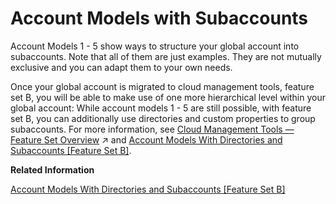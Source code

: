 <!-- loio049d331effa3434c8b55995f63f92f5f -->

# Account Models with Subaccounts

Account Models 1 - 5 show ways to structure your global account into subaccounts. Note that all of them are just examples. They are not mutually exclusive and you can adapt them to your own needs.

Once your global account is migrated to cloud management tools, feature set B, you will be able to make use of one more hierarchical level within your global account: While account models 1 - 5 are still possible, with feature set B, you can additionally use directories and custom properties to group subaccounts. For more information, see [Cloud Management Tools — Feature Set Overview](https://help.sap.com/viewer/65de2977205c403bbc107264b8eccf4b/Validation/en-US/caf4e4e23aef4666ad8f125af393dfb2.html "Cloud management tools represent the group of technologies designed for managing SAP BTP.") :arrow_upper_right: and [Account Models With Directories and Subaccounts \[Feature Set B\]](account-models-with-directories-and-subaccounts-feature-set-b-b5a6b58.md#loiob5a6b58694784d0c9f4ff85f9b7336dd).

**Related Information**  


[Account Models With Directories and Subaccounts \[Feature Set B\]](account-models-with-directories-and-subaccounts-feature-set-b-b5a6b58.md#loiob5a6b58694784d0c9f4ff85f9b7336dd "With cloud management tools feature set B, we're introducing a more flexible account structure with directories.")

